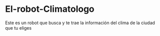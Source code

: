 # El-robot-Climatologo
Este es un robot que busca y te trae la información del clima de la ciudad que tu eliges
